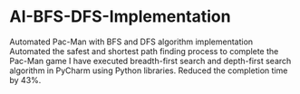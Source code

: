 # AI-BFS-DFS-Implementation
Automated Pac-Man with BFS and DFS algorithm implementation
Automated the safest and shortest path finding process to complete the Pac-Man game I have executed breadth-first search and depth-first search algorithm in PyCharm using Python libraries. Reduced the completion time by 43%.
